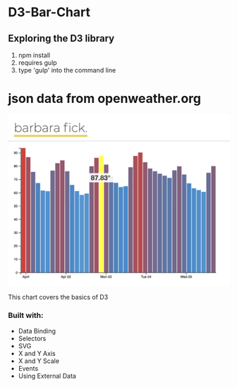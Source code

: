 # D3-Bar-Chart
## Exploring the D3 library

1. npm install
2. requires gulp
3. type 'gulp' into the command line

 
# json data from openweather.org


![Chart Screenshot](/builds/d3/img/Chart.png)

This chart covers the basics of D3 
### Built with:

* Data Binding
* Selectors
* SVG
* X and Y Axis
* X and Y Scale
* Events
* Using External Data

